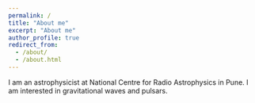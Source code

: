 ```yaml
---
permalink: /
title: "About me"
excerpt: "About me"
author_profile: true
redirect_from: 
  - /about/
  - /about.html
---
```


I am an astrophysicist at National Centre for Radio Astrophysics in Pune. 
I am interested in gravitational waves and pulsars.
